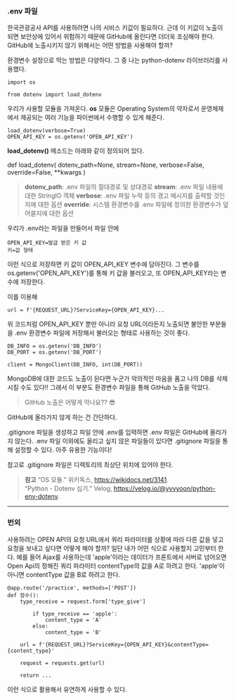 ### .env 파일

한국관광공사 API를 사용하려면 나의 서비스 키값이 필요하다. 근데 이 키값이 노출이 되면 보안상에 있어서 위험하기 때문에 GitHub에 올린다면 더더욱 조심해야 한다. GitHub에 노출시키지 않기 위해서는 어떤 방법을 사용해야 할까?

환경변수 설정으로 막는 방법은 다양하다. 그 중 나는 python-dotenv 라이브러리를 사용했다.

```
import os

from dotenv import load_dotenv
```
우리가 사용할 모듈을 가져온다.
**os** 모듈은 Operating System의 약자로서 운영체제에서 제공되는 여러 기능을 파이썬에서 수행할 수 있게 해준다.

```
load_dotenv(verbose=True)
OPEN_API_KEY = os.getenv('OPEN_API_KEY')
```

**load_dotenv()** 메소드는 아래와 같이 정의되어 있다.

def load_dotenv(
    dotenv_path=None,
    stream=None,
    verbose=False,
    override=False,
    **kwargs
)

> **dotenv_path**: .env 파일의 절대경로 및 상대경로
**stream**: .env 파일 내용에 대한 StringIO 객체
**verbose**: .env 파일 누락 등의 경고 메시지를 출력할 것인지에 대한 옵션
**override**: 시스템 환경변수를 .env 파일에 정의한 환경변수가 덮어쓸지에 대한 옵션

우리가 .env라는 파일을 만들어서 파일 안에
```
OPEN_API_KEY=발급 받은 키 값
키=값 형태
```
이런 식으로 저장하면 키 값이 OPEN_API_KEY 변수에 담아진다.
그 변수를 os.getenv('OPEN_API_KEY')를 통해 키 값을 불러오고, 또 OPEN_API_KEY라는 변수에 저장한다.

이를 이용해

```
url = f'{REQUEST_URL}?ServiceKey={OPEN_API_KEY}...
```

위 코드처럼 OPEN_API_KEY 뿐만 아니라 요청 URL이라든지 노출되면 불안한 부분들을 .env 환경변수 파일에 저장해서 불러오는 형태로 사용하는 것이 좋다.

```
DB_INFO = os.getenv('DB_INFO')
DB_PORT = os.getenv('DB_PORT')

client = MongoClient(DB_INFO, int(DB_PORT))
```

MongoDB에 대한 코드도 노출이 된다면 누군가 악의적인 마음을 품고 나의 DB를 삭제시킬 수도 있다!!
그래서 이 부분도 환경변수 파일을 통해 GitHub 노출을 막았다.

> GitHub 노출은 어떻게 막나요?? 😎

GitHub에 올라가지 않게 하는 건 간단하다.

.gitignore 파일을 생성하고 파일 안에 .env를 입력하면 .env 파일은 GitHub에 올라가지 않는다.
.env 파일 이외에도 올리고 싶지 않은 파일들이 있다면 .gitignore 파일을 통해 설정할 수 있다. 아주 유용한 기능이다!

참고로 .gitignore 파일은 디렉토리의 최상단 위치에 있어야 한다.

> **참고**
“OS 모듈.” 위키독스, https://wikidocs.net/3141. <br>
“Python - Dotenv 심기.” Velog, https://velog.io/@yvvyoon/python-env-dotenv. 

<hr>

### 번외

사용하려는 OPEN API의 요청 URL에서 쿼리 파라미터를 상황에 따라 다른 값을 넣고 요청을 보내고 싶다면 어떻게 해야 할까? 일단 내가 어떤 식으로 사용할지 고민부터 한다. 예를 들어 Ajax를 사용하는데 'apple'이라는 데이터가 프론트에서 서버로 넘어오면 Open Api의 정해진 쿼리 파라미터 contentType의 값을 A로 하려고 한다. 'apple'이 아니면 contentType 값을 B로 하려고 한다.
```
@app.route('/practice', methods=['POST'])
def 함수():
    type_receive = request.form['type_give']

        if type_receive == 'apple':
            content_type = 'A'
        else:
            content_type = 'B'
        
    url = f'{REQUEST_URL}?ServiceKey={OPEN_API_KEY}&contentType={content_type}'
 
    request = requests.get(url)
 
    return ...

```
이런 식으로 활용해서 유연하게 사용할 수 있다.